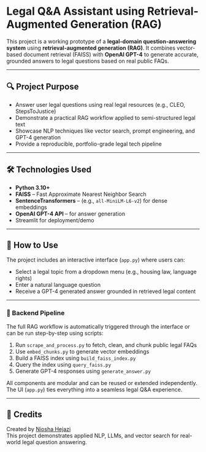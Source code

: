 # Legal Q&A Assistant using Retrieval-Augmented Generation (RAG)

This project is a working prototype of a **legal-domain question-answering system** using **retrieval-augmented generation (RAG)**. It combines vector-based document retrieval (FAISS) with **OpenAI GPT-4** to generate accurate, grounded answers to legal questions based on real public FAQs.

---

## 🔍 Project Purpose

- Answer user legal questions using real legal resources (e.g., CLEO, StepsToJustice)
- Demonstrate a practical RAG workflow applied to semi-structured legal text
- Showcase NLP techniques like vector search, prompt engineering, and GPT-4 generation
- Provide a reproducible, portfolio-grade legal tech pipeline

---

## 🛠 Technologies Used

- **Python 3.10+**
- **FAISS** – Fast Approximate Nearest Neighbor Search
- **SentenceTransformers** – (e.g., `all-MiniLM-L6-v2`) for dense embeddings
- **OpenAI GPT-4 API** – for answer generation
-  Streamlit for deployment/demo

---

## 🚀 How to Use

The project includes an interactive interface (`app.py`) where users can:

- Select a legal topic from a dropdown menu (e.g., housing law, language rights)
- Enter a natural language question
- Receive a GPT-4 generated answer grounded in retrieved legal content

---

### 🔧 Backend Pipeline

The full RAG workflow is automatically triggered through the interface or can be run step-by-step using scripts:

1. Run `scrape_and_process.py` to fetch, clean, and chunk public legal FAQs  
2. Use `embed_chunks.py` to generate vector embeddings  
3. Build a FAISS index using `build_faiss_index.py`  
4. Query the index using `query_faiss.py`  
5. Generate GPT-4 responses using `generate_answer.py`

All components are modular and can be reused or extended independently. The UI (`app.py`) ties everything into a seamless legal Q&A experience.

---
## 🤝 Credits

Created by [Niosha Hejazi](https://www.linkedin.com/in/nioshahejazi)  
This project demonstrates applied NLP, LLMs, and vector search for real-world legal question answering.
